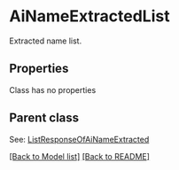 # AiNameExtractedList
Extracted name list.             

## Properties
Class has no properties

## Parent class

See: [ListResponseOfAiNameExtracted](ListResponseOfAiNameExtracted.md)

[[Back to Model list]](Models.md) [[Back to README]](README.md)

